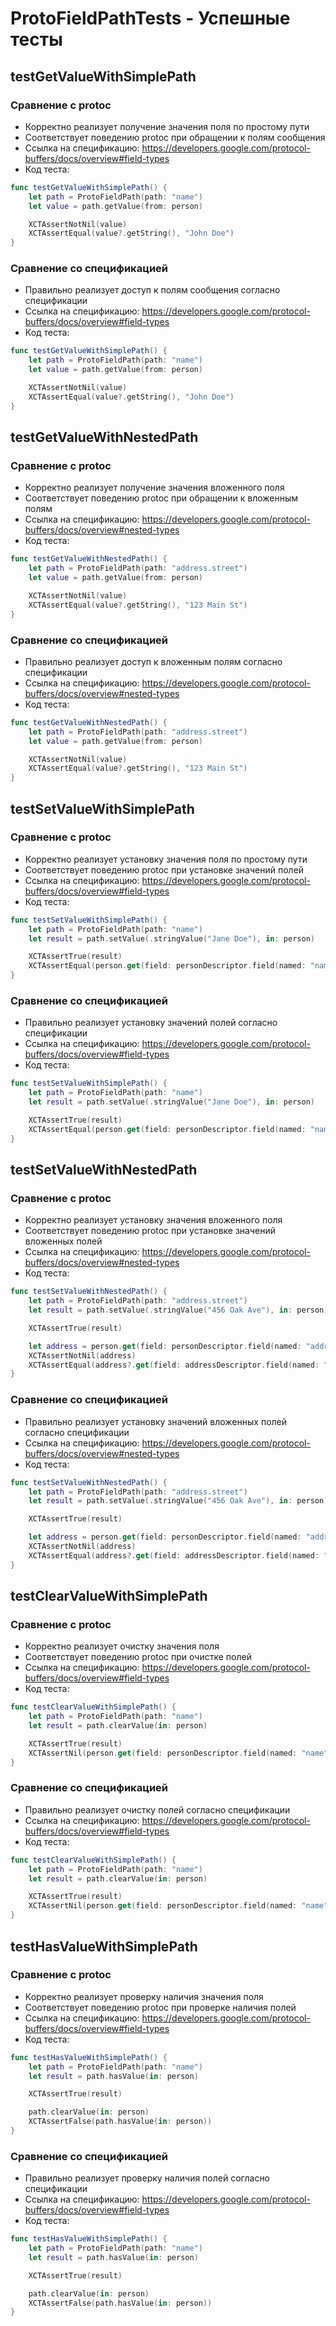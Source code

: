 # ProtoFieldPathTests - Успешные тесты

## testGetValueWithSimplePath
### Сравнение с protoc
- Корректно реализует получение значения поля по простому пути
- Соответствует поведению protoc при обращении к полям сообщения
- Ссылка на спецификацию: https://developers.google.com/protocol-buffers/docs/overview#field-types
- Код теста:
```swift
func testGetValueWithSimplePath() {
    let path = ProtoFieldPath(path: "name")
    let value = path.getValue(from: person)

    XCTAssertNotNil(value)
    XCTAssertEqual(value?.getString(), "John Doe")
}
```

### Сравнение со спецификацией
- Правильно реализует доступ к полям сообщения согласно спецификации
- Ссылка на спецификацию: https://developers.google.com/protocol-buffers/docs/overview#field-types
- Код теста:
```swift
func testGetValueWithSimplePath() {
    let path = ProtoFieldPath(path: "name")
    let value = path.getValue(from: person)

    XCTAssertNotNil(value)
    XCTAssertEqual(value?.getString(), "John Doe")
}
```

## testGetValueWithNestedPath
### Сравнение с protoc
- Корректно реализует получение значения вложенного поля
- Соответствует поведению protoc при обращении к вложенным полям
- Ссылка на спецификацию: https://developers.google.com/protocol-buffers/docs/overview#nested-types
- Код теста:
```swift
func testGetValueWithNestedPath() {
    let path = ProtoFieldPath(path: "address.street")
    let value = path.getValue(from: person)

    XCTAssertNotNil(value)
    XCTAssertEqual(value?.getString(), "123 Main St")
}
```

### Сравнение со спецификацией
- Правильно реализует доступ к вложенным полям согласно спецификации
- Ссылка на спецификацию: https://developers.google.com/protocol-buffers/docs/overview#nested-types
- Код теста:
```swift
func testGetValueWithNestedPath() {
    let path = ProtoFieldPath(path: "address.street")
    let value = path.getValue(from: person)

    XCTAssertNotNil(value)
    XCTAssertEqual(value?.getString(), "123 Main St")
}
```

## testSetValueWithSimplePath
### Сравнение с protoc
- Корректно реализует установку значения поля по простому пути
- Соответствует поведению protoc при установке значений полей
- Ссылка на спецификацию: https://developers.google.com/protocol-buffers/docs/overview#field-types
- Код теста:
```swift
func testSetValueWithSimplePath() {
    let path = ProtoFieldPath(path: "name")
    let result = path.setValue(.stringValue("Jane Doe"), in: person)

    XCTAssertTrue(result)
    XCTAssertEqual(person.get(field: personDescriptor.field(named: "name")!)?.getString(), "Jane Doe")
}
```

### Сравнение со спецификацией
- Правильно реализует установку значений полей согласно спецификации
- Ссылка на спецификацию: https://developers.google.com/protocol-buffers/docs/overview#field-types
- Код теста:
```swift
func testSetValueWithSimplePath() {
    let path = ProtoFieldPath(path: "name")
    let result = path.setValue(.stringValue("Jane Doe"), in: person)

    XCTAssertTrue(result)
    XCTAssertEqual(person.get(field: personDescriptor.field(named: "name")!)?.getString(), "Jane Doe")
}
```

## testSetValueWithNestedPath
### Сравнение с protoc
- Корректно реализует установку значения вложенного поля
- Соответствует поведению protoc при установке значений вложенных полей
- Ссылка на спецификацию: https://developers.google.com/protocol-buffers/docs/overview#nested-types
- Код теста:
```swift
func testSetValueWithNestedPath() {
    let path = ProtoFieldPath(path: "address.street")
    let result = path.setValue(.stringValue("456 Oak Ave"), in: person)

    XCTAssertTrue(result)

    let address = person.get(field: personDescriptor.field(named: "address")!)?.getMessage() as? ProtoDynamicMessage
    XCTAssertNotNil(address)
    XCTAssertEqual(address?.get(field: addressDescriptor.field(named: "street")!)?.getString(), "456 Oak Ave")
}
```

### Сравнение со спецификацией
- Правильно реализует установку значений вложенных полей согласно спецификации
- Ссылка на спецификацию: https://developers.google.com/protocol-buffers/docs/overview#nested-types
- Код теста:
```swift
func testSetValueWithNestedPath() {
    let path = ProtoFieldPath(path: "address.street")
    let result = path.setValue(.stringValue("456 Oak Ave"), in: person)

    XCTAssertTrue(result)

    let address = person.get(field: personDescriptor.field(named: "address")!)?.getMessage() as? ProtoDynamicMessage
    XCTAssertNotNil(address)
    XCTAssertEqual(address?.get(field: addressDescriptor.field(named: "street")!)?.getString(), "456 Oak Ave")
}
```

## testClearValueWithSimplePath
### Сравнение с protoc
- Корректно реализует очистку значения поля
- Соответствует поведению protoc при очистке полей
- Ссылка на спецификацию: https://developers.google.com/protocol-buffers/docs/overview#field-types
- Код теста:
```swift
func testClearValueWithSimplePath() {
    let path = ProtoFieldPath(path: "name")
    let result = path.clearValue(in: person)

    XCTAssertTrue(result)
    XCTAssertNil(person.get(field: personDescriptor.field(named: "name")!))
}
```

### Сравнение со спецификацией
- Правильно реализует очистку полей согласно спецификации
- Ссылка на спецификацию: https://developers.google.com/protocol-buffers/docs/overview#field-types
- Код теста:
```swift
func testClearValueWithSimplePath() {
    let path = ProtoFieldPath(path: "name")
    let result = path.clearValue(in: person)

    XCTAssertTrue(result)
    XCTAssertNil(person.get(field: personDescriptor.field(named: "name")!))
}
```

## testHasValueWithSimplePath
### Сравнение с protoc
- Корректно реализует проверку наличия значения поля
- Соответствует поведению protoc при проверке наличия полей
- Ссылка на спецификацию: https://developers.google.com/protocol-buffers/docs/overview#field-types
- Код теста:
```swift
func testHasValueWithSimplePath() {
    let path = ProtoFieldPath(path: "name")
    let result = path.hasValue(in: person)

    XCTAssertTrue(result)

    path.clearValue(in: person)
    XCTAssertFalse(path.hasValue(in: person))
}
```

### Сравнение со спецификацией
- Правильно реализует проверку наличия полей согласно спецификации
- Ссылка на спецификацию: https://developers.google.com/protocol-buffers/docs/overview#field-types
- Код теста:
```swift
func testHasValueWithSimplePath() {
    let path = ProtoFieldPath(path: "name")
    let result = path.hasValue(in: person)

    XCTAssertTrue(result)

    path.clearValue(in: person)
    XCTAssertFalse(path.hasValue(in: person))
} 